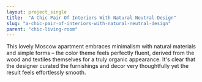 ```yaml
---
layout: project_single
title:  "A Chic Pair Of Interiors With Natural Neutral Design"
slug: "a-chic-pair-of-interiors-with-natural-neutral-design"
parent: "chic-living-room"
---
```

This lovely Moscow apartment embraces minimalism with natural materials and simple forms – the color theme feels perfectly fluent, derived from the wood and textiles themselves for a truly organic appearance. It's clear that the designer curated the furnishings and decor very thoughtfully yet the result feels effortlessly smooth.
